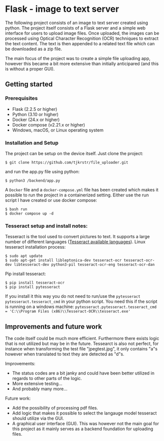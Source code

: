 # Flask - image to text server

The following project consists of an image to text server created using python. The project itself consists of a Flask server and a simple web interface for users to upload image files. Once uploaded, the images can be processed using Optical Character Recognition (OCR) techniques to extract the text content. The text is then appended to a related text file which can be downloaded as a zip file.

The main focus of the project was to create a simple file uploading app, however this became a bit more extensive than initially anticipared (and this is without a proper GUI).


## Getting started

### Prerequisites
- Flask (2.2.5 or higher)
- Python (3.10 or higher)
- Docker (24.x or higher)
- Docker compose (v2.21.x or higher)
- Windows, macOS, or Linux operating system

### Installation and Setup
The project can be setup on the device itself. Just clone the project:

```console
$ git clone https://github.com/tjkrstr/file_uploader.git
```

and run the app.py file using python:

```console
$ python3 /backend/app.py
```

A `Docker` file and a `docker-compose.yml` file has been created which makes it possible to run the project in a containerized setting. Either use the run script I have created or use docker compose:

```console
$ bash run
$ docker compose up -d
```

### Tesseract setup and install notes:

Tesseract is the tool used to convert pictures to text. It supports a large number of different languages ([Tesseract available languages](https://tesseract-ocr.github.io/tessdoc/Data-Files-in-different-versions.html)). Linux tesseract installation process:

```console
$ sudo apt update
$ sudo apt-get install libleptonica-dev tesseract-ocr tesseract-ocr-dev libtesseract-dev python3-pil tesseract-ocr-eng tesseract-ocr-dan
```

Pip install tesseract:

```console
$ pip install tesseract-ocr
$ pip install pytesseract
```

If you install it this way you do not need to run/use the `pytesseract pytesseract.tesseract_cmd` in your python script. You need this if the script is running on a windows machine: `pytesseract.pytesseract.tesseract_cmd = 'C:\\Program Files (x86)\\Tesseract-OCR\\tesseract.exe'`

## Improvements and future work
The code itself could be much more efficient. Furthermore there exists logic that is not utilized but may be in the future. Tessearct is also not perfect, for instance when transforming the test file "jpegtest.jpg", it only contains "a"s however when translated to text they are detected as "d"s.

Improvements:
- The status codes are a bit janky and could have been better utilized in regards to other parts of the logic.
- More extensive testing...
- And probably many more...

Future work:
- Add the possibility of processing pdf files.
- Add logic that makes it possible to select the langauge model tesseract should utilize via the GUI.
- A graphical user interface (GUI). This was however not the main goal for this project as it mainly serves as a backend foundation for uploading files.

